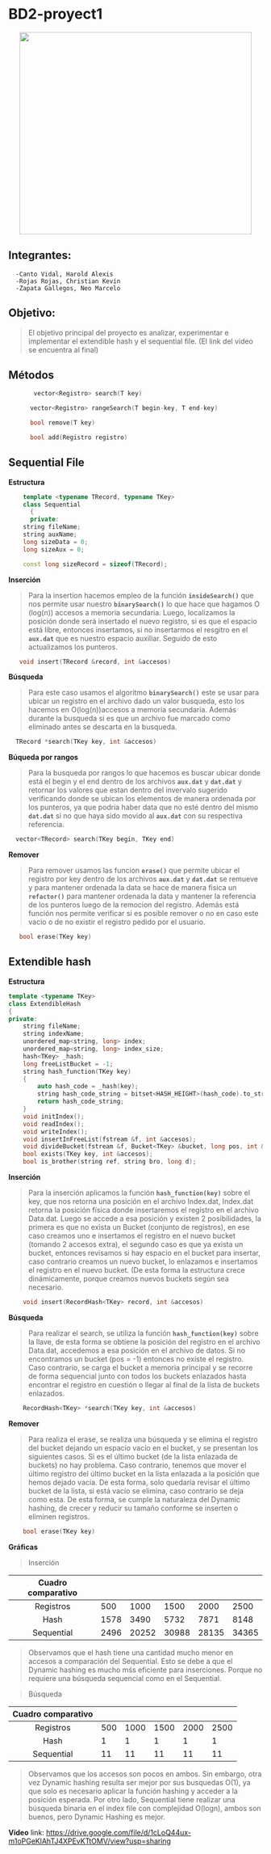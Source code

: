 # BD2-proyect1

<p align="center">
<img width="460" height="400" src=
https://upload.wikimedia.org/wikipedia/commons/thumb/7/7a/UTEC.jpg/600px-UTEC.jpg>
</p>

## Integrantes:
      -Canto Vidal, Harold Alexis
      -Rojas Rojas, Christian Kevin
      -Zapata Gallegos, Neo Marcelo

## Objetivo:
>El objetivo principal del proyecto es analizar, experimentar e implementar el extendible hash y el sequential file.
(El link del video se encuentra al final)
## Métodos
```cpp
       vector<Registro> search(T key)
```

```cpp
      vector<Registro> rangeSearch(T begin-key, T end-key) 
```

```cpp
      bool remove(T key) 
```

```cpp
      bool add(Registro registro)
```   

## Sequential File
**Estructura**
```cpp
    template <typename TRecord, typename TKey>
    class Sequential
      {
      private:
    string fileName;
    string auxName;
    long sizeData = 0;
    long sizeAux = 0;

    const long sizeRecord = sizeof(TRecord);
```        
**Inserción**
>Para la insertion hacemos empleo de la función  **`insideSearch()`** que nos permite usar nuestro **`binarySearch()`** lo que hace que hagamos O (log(n)) accesos a memoria secundaria. Luego, localizamos la posición donde será insertado el nuevo registro, si es que el espacio está libre, entonces insertamos, si no insertarmos el resgitro en el  **`aux.dat`** que es nuestro espacio auxiliar. Seguido de esto actualizamos los punteros.

 ```cpp
    void insert(TRecord &record, int &accesos)
```

**Búsqueda**
>Para este caso usamos el algoritmo **`binarySearch()`** este se usar para ubicar un registro en el archivo dado un valor busqueda, esto los hacemos en O(log(n))accesos a memoria secundaria. Además durante la busqueda si es que un archivo fue marcado como eliminado antes se descarta en la busqueda.

 ```cpp
   TRecord *search(TKey key, int &accesos)
```
**Búqueda por rangos**
>Para la busqueda por rangos lo que hacemos es buscar ubicar donde está el begin y el end dentro de los archivos **`aux.dat`** y **`dat.dat`** y retornar los valores que estan dentro del invervalo sugerido verificando donde se ubican los elementos de manera ordenada por los punteros, ya que podria haber data que no esté dentro del mismo **`dat.dat`** si no que haya sido movido al **`aux.dat`** con su respectiva referencia.

 ```cpp
   vector<TRecord> search(TKey begin, TKey end)
```
**Remover**
>Para remover usamos las funcion **`erase()`** que permite ubicar el registro por key dentro de los archivos **`aux.dat`** y **`dat.dat`** se remueve y para mantener ordenada la data se hace de manera fisica un **`refactor()`** para mantener ordenada la data y mantener la referencia de los punteros luego de la remocion del registro. Además está función nos permite verificar si es posible remover o no en caso este vacio o de no existir el registro pedido por el usuario.
```cpp
   bool erase(TKey key)
```
## Extendible hash
**Estructura**

```cpp
template <typename TKey>
class ExtendibleHash
{
private:
    string fileName;
    string indexName;
    unordered_map<string, long> index;
    unordered_map<string, long> index_size;
    hash<TKey> _hash;
    long freeListBucket = -1;
    string hash_function(TKey key)
    {
        auto hash_code = _hash(key);
        string hash_code_string = bitset<HASH_HEIGHT>(hash_code).to_string();
        return hash_code_string;
    }
    void initIndex();
    void readIndex();
    void writeIndex();
    void insertInFreeList(fstream &f, int &accesos);
    void divideBucket(fstream &f, Bucket<TKey> &bucket, long pos, int &accesos);
    bool exists(TKey key, int &accesos);
    bool is_brother(string ref, string bro, long d);
```

**Inserción**
>Para la inserción aplicamos la función **`hash_function(key)`** sobre el key, que nos retorna una posición en el archivo Index.dat, Index.dat retorna la posición física donde insertaremos el registro en el archivo Data.dat. Luego se accede a esa posición y existen 2 posibilidades, la primera es que no exista un Bucket (conjunto de registros), en ese caso creamos uno e insertamos el registro en el nuevo bucket (tomando 2 accesos extra), el segundo caso es que ya exista un bucket, entonces revisamos si hay espacio en el bucket para insertar, caso contrario creamos un nuevo bucket, lo enlazamos e insertamos el registro en el nuevo bucket. (De esta forma la estructura crece dinámicamente, porque creamos nuevos buckets según sea necesario.

```cpp
    void insert(RecordHash<TKey> record, int &accesos)
```

**Búsqueda**
>Para realizar el search, se utiliza la función **`hash_function(key)`** sobre la llave, de esta forma se obtiene la posición del registro en el archivo Data.dat, accedemos a esa posición en el archivo de datos. Si no encontramos un bucket (pos = -1) entonces no existe el registro. Caso contrario, se carga el bucket a memoria principal y se recorre de forma sequencial junto con todos los buckets enlazados hasta encontrar el registro en cuestión o llegar al final de la lista de buckets enlazados.

```cpp
    RecordHash<TKey> *search(TKey key, int &accesos)
```

**Remover**
>Para realiza el erase, se realiza una búsqueda y se elimina el registro del bucket dejando un espacio vacío en el bucket, y se presentan los siguientes casos. Si es el último bucket (de la lista enlazada de buckets) no hay problema. Caso contrario, tenemos que mover el último registro del último bucket en la lista enlazada a la posición que hemos dejado vacía. De esta forma, solo quedaría revisar el último bucket de la lista, si está vacío se elimina, caso contrario se deja como esta. De esta forma, se cumple la naturaleza del Dynamic hashing, de crecer y reducir su tamaño conforme se inserten o eliminen registros.

```cpp
    bool erase(TKey key)
```

**Gráficas**
>Inserción

| Cuadro comparativo | | | | | |
|:-------------------:|---|---|---|---|---|
| Registros| 500| 1000| 1500| 2000|2500|
| Hash | 1578| 3490| 5732| 7871| 8148|
| Sequential | 2496| 20252| 30988| 28135|34365|

>Observamos que el hash tiene una cantidad mucho menor en accesos a comparación del Sequential. Esto se debe a que el Dynamic hashing es mucho mśs eficiente para inserciones. Porque no requiere una búsqueda sequencial como en el Sequential.

>Búsqueda

| Cuadro comparativo | | | | | |
|:-------------------:|---|---|---|---|---|
| Registros |500 | 1000| 1500| 2000| 2500|
| Hash | 1| 1| 1| 1| 1|
| Sequential |11 |11 |11 | 11| 11|

>Observamos que los accesos son pocos en ambos. Sin embargo, otra vez Dynamic hashing resulta ser mejor por sus busquedas O(1), ya que solo es necesario aplicar la función hashing y acceder a la posición esperada. Por otro lado, Sequential tiene realizar una búsqueda binaria en el index file con complejidad O(logn), ambos son buenos, pero Dynamic Hashing es mejor.

**Video**
link: https://drive.google.com/file/d/1cLoQ44ux-m1oPGeKlAhTJ4XPEvKTtOMV/view?usp=sharing


